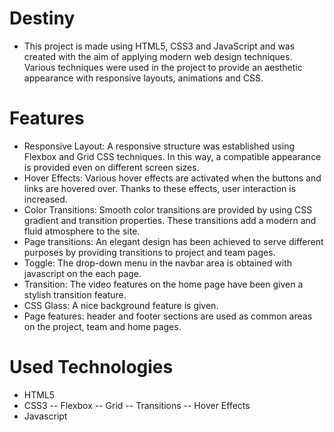 # Destiny

- This project is made using HTML5, CSS3 and JavaScript and was created with the aim of applying modern web design techniques. Various techniques were used in the project to provide an aesthetic appearance with responsive layouts, animations and CSS.

# Features

- Responsive Layout: A responsive structure was established using Flexbox and Grid CSS techniques. In this way, a compatible appearance is provided even on different screen sizes.
- Hover Effects: Various hover effects are activated when the buttons and links are hovered over. Thanks to these effects, user interaction is increased.
- Color Transitions: Smooth color transitions are provided by using CSS gradient and transition properties. These transitions add a modern and fluid atmosphere to the site.
- Page transitions: An elegant design has been achieved to serve different purposes by providing transitions to project and team pages.
- Toggle: The drop-down menu in the navbar area is obtained with javascript on the each page.
- Transition: The video features on the home page have been given a stylish transition feature.
- CSS Glass: A nice background feature is given.
- Page features: header and footer sections are used as common areas on the project, team and home pages.

# Used Technologies

- HTML5
- CSS3 -- Flexbox -- Grid -- Transitions -- Hover Effects
- Javascript



